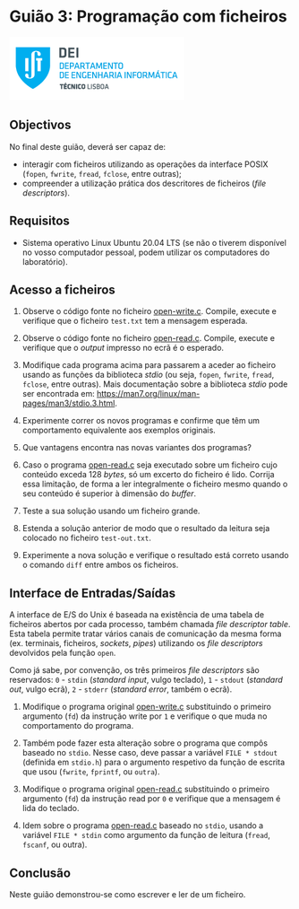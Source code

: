 # Guião 3: Programação com ficheiros

![IST](img/IST_DEI.png)  

## Objectivos

No final deste guião, deverá ser capaz de:

- interagir com ficheiros utilizando as operações da interface POSIX (`fopen`, `fwrite`, `fread`, `fclose`, entre outras);
- compreender a utilização prática dos descritores de ficheiros (_file descriptors_).

## Requisitos

- Sistema operativo Linux Ubuntu 20.04 LTS (se não o tiverem disponível no vosso computador pessoal, podem utilizar os computadores do laboratório).

## Acesso a ficheiros

1. Observe o código fonte no ficheiro [open-write.c](./open-write/open-write.c).
Compile, execute e verifique que o ficheiro `test.txt` tem a mensagem esperada.

2. Observe o código fonte no ficheiro [open-read.c](./open-read/open-write.c).
Compile, execute e verifique que o _output_ impresso no ecrã é o esperado.

3. Modifique cada programa acima para passarem a aceder ao ficheiro usando as funções da biblioteca _stdio_ (ou seja, `fopen`, `fwrite`, `fread`, `fclose`, entre outras).
Mais documentação sobre a biblioteca *stdio* pode ser encontrada em: <https://man7.org/linux/man-pages/man3/stdio.3.html>.

4. Experimente correr os novos programas e confirme que têm um comportamento equivalente aos exemplos originais.

5. Que vantagens encontra nas novas variantes dos programas?

6. Caso o programa [open-read.c](./open-read/open-read.c) seja executado sobre um ficheiro cujo conteúdo exceda 128 _bytes_, só um excerto do ficheiro é lido.
Corrija essa limitação, de forma a ler integralmente o ficheiro mesmo quando o seu conteúdo é superior à dimensão do _buffer_.

7. Teste a sua solução usando um ficheiro grande.

8. Estenda a solução anterior de modo que o resultado da leitura seja colocado no ficheiro `test-out.txt`.

9. Experimente a nova solução e verifique o resultado está correto usando o comando `diff` entre ambos os ficheiros.

## Interface de Entradas/Saídas

A interface de E/S do Unix é baseada na existência de uma tabela de ficheiros abertos por cada processo, também chamada _file descriptor table_.
Esta tabela permite tratar vários canais de comunicação da mesma forma (ex. terminais, ficheiros, _sockets_, _pipes_) utilizando os _file descriptors_ devolvidos pela função `open`.

Como já sabe, por convenção, os três primeiros _file descriptors_ são reservados: `0` - `stdin` (_standard input_, vulgo teclado), `1` - `stdout` (_standard out_, vulgo ecrã), `2` - `stderr` (_standard error_, também o ecrã).

1. Modifique o programa original [open-write.c](./open-write/open-write.c) substituindo o primeiro argumento (`fd`) da instrução write por `1` e verifique o que muda no comportamento do programa.

2. Também pode fazer esta alteração sobre o programa que compôs baseado no `stdio`.
Nesse caso, deve passar a variável `FILE * stdout` (definida em `stdio.h`) para o argumento respetivo da função de escrita que usou (`fwrite`, `fprintf`, ou `outra`).

3. Modifique o programa original [open-read.c](./open-read/open-read.c) substituindo o primeiro argumento (`fd`) da instrução read por `0` e verifique que a mensagem é lida do teclado.

4. Idem sobre o programa [open-read.c](./open-read/open-read.c) baseado no `stdio`, usando a variável `FILE * stdin` como argumento da função de leitura (`fread`, `fscanf`, ou outra).

## Conclusão

Neste guião demonstrou-se como escrever e ler de um ficheiro.
